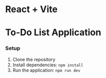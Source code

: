 # React + Vite

# To-Do List Application

### Setup
1. Clone the repository
2. Install dependencies: `npm install`
3. Run the application: `npm run dev`
